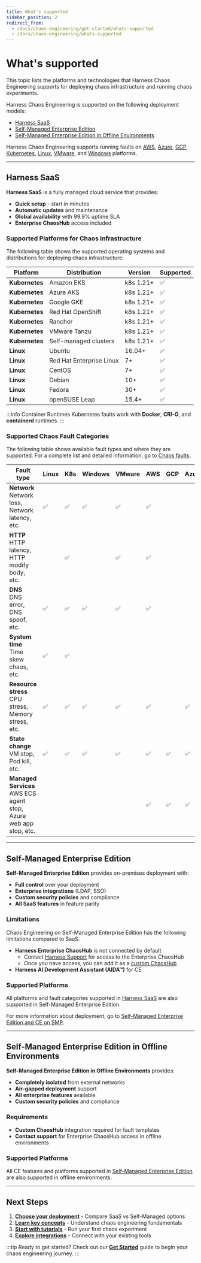 ```yaml
---
title: What's supported
sidebar_position: 2
redirect_from:
  - /docs/chaos-engineering/get-started/whats-supported
  - /docs/chaos-engineering/whats-supported
---
```


# What's supported

This topic lists the platforms and technologies that Harness Chaos Engineering supports for deploying chaos infrastructure and running chaos experiments.

Harness Chaos Engineering is supported on the following deployment models:
- [Harness SaaS](#harness-saas)
- [Self-Managed Enterprise Edition](#self-managed-enterprise-edition)
- [Self-Managed Enterprise Edition in Offline Environments](#self-managed-enterprise-edition-in-offline-environments)

Harness Chaos Engineering supports running faults on [AWS](/docs/chaos-engineering/faults/chaos-faults/aws/), [Azure](/docs/chaos-engineering/faults/chaos-faults/azure/), [GCP](/docs/chaos-engineering/faults/chaos-faults/gcp/), [Kubernetes](/docs/chaos-engineering/faults/chaos-faults/kubernetes/), [Linux](/docs/chaos-engineering/faults/chaos-faults/linux/), [VMware](/docs/chaos-engineering/faults/chaos-faults/vmware/), and [Windows](/docs/chaos-engineering/faults/chaos-faults/windows/) platforms.

---

## Harness SaaS

**Harness SaaS** is a fully managed cloud service that provides:
- **Quick setup** - start in minutes
- **Automatic updates** and maintenance
- **Global availability** with 99.9% uptime SLA
- **Enterprise ChaosHub** access included

### Supported Platforms for Chaos Infrastructure

The following table shows the supported operating systems and distributions for deploying chaos infrastructure:

| Platform | Distribution | Version | Supported |
|----------|-------------|---------|----------|
| **Kubernetes** | Amazon EKS | k8s 1.21+ | ✅ |
| **Kubernetes** | Azure AKS | k8s 1.21+ | ✅ |
| **Kubernetes** | Google GKE | k8s 1.21+ | ✅ |
| **Kubernetes** | Red Hat OpenShift | k8s 1.21+ | ✅ |
| **Kubernetes** | Rancher | k8s 1.21+ | ✅ |
| **Kubernetes** | VMware Tanzu | k8s 1.21+ | ✅ |
| **Kubernetes** | Self-managed clusters | k8s 1.21+ | ✅ |
| **Linux** | Ubuntu | 16.04+ | ✅ |
| **Linux** | Red Hat Enterprise Linux | 7+ | ✅ |
| **Linux** | CentOS | 7+ | ✅ |
| **Linux** | Debian | 10+ | ✅ |
| **Linux** | Fedora | 30+ | ✅ |
| **Linux** | openSUSE Leap | 15.4+ | ✅ |

:::info Container Runtimes
Kubernetes faults work with **Docker**, **CRI-O**, and **containerd** runtimes.
:::

### Supported Chaos Fault Categories

The following table shows available fault types and where they are supported. For a complete list and detailed information, go to [Chaos faults](/docs/chaos-engineering/faults/chaos-faults/).

| Fault type | Linux | K8s | Windows | VMware | AWS | GCP | Azure |
|------------|-------|-----|---------|--------|-----|-----|-------|
| **Network**<br />Network loss, Network latency, etc. | ✅ | ✅ | ✅ | ✅ | ✅ | | |
| **HTTP**<br />HTTP latency, HTTP modify body, etc. | | ✅ | | ✅ | ✅ | | |
| **DNS**<br />DNS error, DNS spoof, etc. | ✅ | ✅ | ✅ | ✅ | ✅ | | |
| **System time**<br />Time skew chaos, etc. | ✅ | ✅ | | | | | |
| **Resource stress**<br />CPU stress, Memory stress, etc. | ✅ | ✅ | ✅ | ✅ | ✅ | | ✅ |
| **State change**<br />VM stop, Pod kill, etc. | ✅ | ✅ | ✅ | ✅ | ✅ | ✅ | ✅ |
| **Managed Services**<br />AWS ECS agent stop, Azure web app stop, etc. | | | | | ✅ | ✅ | ✅ |

---

## Self-Managed Enterprise Edition

**Self-Managed Enterprise Edition** provides on-premises deployment with:
- **Full control** over your deployment
- **Enterprise integrations** (LDAP, SSO)
- **Custom security policies** and compliance
- **All SaaS features** in feature parity

### Limitations

Chaos Engineering on Self-Managed Enterprise Edition has the following limitations compared to SaaS:
- **Harness Enterprise ChaosHub** is not connected by default
  - Contact [Harness Support](mailto:support@harness.io) for access to the Enterprise ChaosHub
  - Once you have access, you can add it as a [custom ChaosHub](/docs/chaos-engineering/guides/chaoshub)
- **Harness AI Development Assistant (AIDA™)** for CE

### Supported Platforms

All platforms and fault categories supported in [Harness SaaS](#harness-saas) are also supported in Self-Managed Enterprise Edition.

For more information about deployment, go to [Self-Managed Enterprise Edition and CE on SMP](/docs/chaos-engineering/guides/on-premises-smp/).

---

## Self-Managed Enterprise Edition in Offline Environments

**Self-Managed Enterprise Edition in Offline Environments** provides:
- **Completely isolated** from external networks
- **Air-gapped deployment** support
- **All enterprise features** available
- **Custom security policies** and compliance

### Requirements

- **Custom ChaosHub** integration required for fault templates
- **Contact support** for Enterprise ChaosHub access in offline environments

### Supported Platforms

All CE features and platforms supported in [Self-Managed Enterprise Edition](#self-managed-enterprise-edition) are also supported in offline environments.

---

## Next Steps

1. **[Choose your deployment](./on-premise-vs-saas)** - Compare SaaS vs Self-Managed options
2. **[Learn key concepts](./key-concepts)** - Understand chaos engineering fundamentals
3. **[Start with tutorials](./tutorials)** - Run your first chaos experiment
4. **[Explore integrations](./integrations/cicd/jenkins)** - Connect with your existing tools

:::tip Ready to get started?
Check out our **[Get Started](./get-started)** guide to begin your chaos engineering journey.
:::
